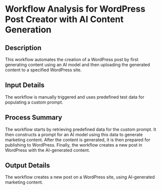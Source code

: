 # Workflow Analysis for WordPress Post Creator with AI Content Generation

## Description
This workflow automates the creation of a WordPress post by first generating content using an AI model and then uploading the generated content to a specified WordPress site.

## Input Details
The workflow is manually triggered and uses predefined test data for populating a custom prompt.

## Process Summary
The workflow starts by retrieving predefined data for the custom prompt. It then constructs a prompt for an AI model using this data to generate marketing content. After the content is generated, it is then prepared for publishing to WordPress. Finally, the workflow creates a new post in WordPress with the AI-generated content.

## Output Details
The workflow creates a new post on a WordPress site, using AI-generated marketing content.
